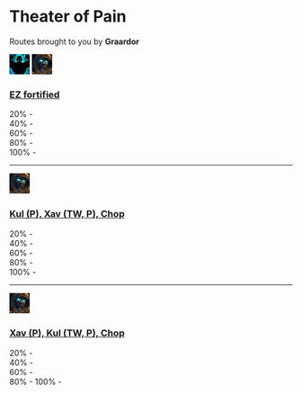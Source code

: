 # Theater of Pain


Routes brought to you by **Graardor**



![Fortified](../__media/fortified.png) ![Tyrannical](../__media/tyrannical.png)

### [EZ fortified](https://raw.githubusercontent.com/holicron/Routes/main/Theater%20of%20Pain/EZ%20Fortified.txt)

20% - \
40% - \
60% - \
80% - \
100% - 

---


![Tyrannical](../__media/tyrannical.png)

### [Kul (P), Xav (TW, P), Chop](https://raw.githubusercontent.com/holicron/Routes/main/Theater%20of%20Pain/Kul%20(P)%2C%20Xav%20(TW%2C%20P)%2C%20Chop.txt)

20% - \
40% - \
60% - \
80% - \
100% -

---

![Tyrannical](../__media/tyrannical.png)

### [Xav (P), Kul (TW, P), Chop](https://raw.githubusercontent.com/holicron/Routes/main/Theater%20of%20Pain/Xav%20(P)%2C%20Kul%20(TW%2C%20P)%2C%20Chop.txt)


20% - \
40% - \
60% - \
80% - 
100% - 